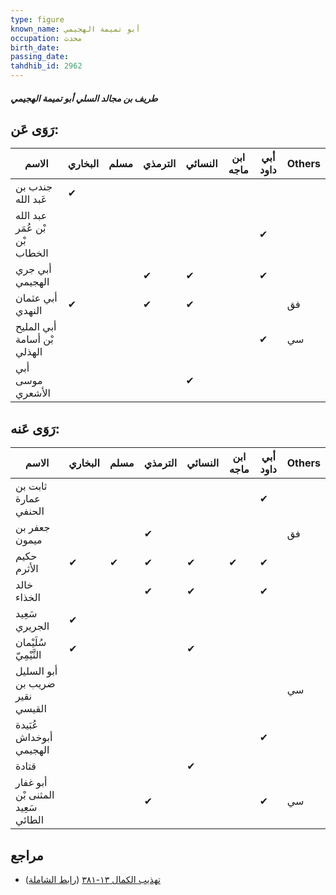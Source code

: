 ```yaml
---
type: figure
known_name: أبو تميمة الهجيمي
occupation: محدث
birth_date:
passing_date:
tahdhib_id: 2962
---
```

##### طريف بن مجالد السلي أبو تميمة الهجيمي

## رَوَى عَن:
| الاسم                         | البخاري | مسلم | الترمذي | النسائي | ابن ماجه | أبي داود | Others |
| ----------------------------- | ------- | ---- | ------- | ------- | -------- | -------- | ------ |
| جندب بن عَبد الله             | ✔       |      |         |         |          |          |        |
| عبد الله بْن عُمَر بْن الخطاب |         |      |         |         |          | ✔        |        |
| أبي جري الهجيمي               |         |      | ✔       | ✔       |          | ✔        |        |
| أبي عثمان النهدي              | ✔       |      | ✔       | ✔       |          |          | فق     |
| أبي المليح بْن أسامة الهذلي   |         |      |         |         |          | ✔        | سي     |
| أبي موسى الأشعري              |         |      |         | ✔       |          |          |        |
## رَوَى عَنه:
| الاسم                             | البخاري | مسلم | الترمذي | النسائي | ابن ماجه | أبي داود | Others |
| --------------------------------- | ------- | ---- | ------- | ------- | -------- | -------- | ------ |
| ثابت بن عمارة الحنفي              |         |      |         |         |          | ✔        |        |
| جعفر بن ميمون                     |         |      | ✔       |         |          |          | فق     |
| حكيم الأثرم                       | ✔       | ✔    | ✔       | ✔       | ✔        | ✔        |        |
| خالد الخذاء                       |         |      | ✔       | ✔       |          | ✔        |        |
| سَعِيد الجريري                    | ✔       |      |         |         |          |          |        |
| سُلَيْمان التَّيْمِيّ             | ✔       |      |         | ✔       |          |          |        |
| أبو السليل ضريب بن نقير القيسي    |         |      |         |         |          |          | سي     |
| عُبَيدة أبوخداش الهجيمي           |         |      |         |         |          | ✔        |        |
| قتادة                             |         |      |         | ✔       |          |          |        |
| أبو غفار المثنى بْن سَعِيد الطائي |         |      | ✔       |         |          | ✔        | سي     |
## مراجع
- [تهذيب الكمال ١٣-٣٨١](obsidian://open?vault=Tahdhib-al-Kamal&file=Figures/٢٩٦٢-طريف%20بن%20مجالد%20السلي%20أبو%20تميمة%20الهجيمي) ([رابط الشاملة](https://shamela.ws/book/3722/6762))